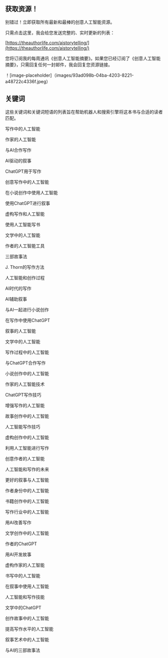 ## 获取资源！

别错过！立即获取所有最新和最棒的创意人工智能资源。

只需点击这里，我会给您发送完整的、实时更新的列表：

[https://theauthorlife.com/aistorytelling/](https://theauthorlife.com/aistorytelling/)

您将订阅我的每周通讯《创意人工智能摘要》。如果您已经订阅了《创意人工智能摘要》，只需回复任何一封邮件，我会回复您资源链接。

！[image-placeholder]（images/93ad098b-04ba-4203-8221-a48722c4336f.jpeg）

## 关键词

这些关键词和关键词短语的列表旨在帮助机器人和搜索引擎将这本书与合适的读者匹配。

写作中的人工智能

作家的人工智能

与AI合作写作

AI驱动的叙事

ChatGPT用于写作

创意写作中的人工智能

在小说创作中使用人工智能

使用ChatGPT进行叙事

虚构写作和人工智能

使用人工智能写书

文学中的人工智能

作者的人工智能工具

三部故事法

J. Thorn的写作方法

人工智能和创作过程

AI时代的写作

AI辅助叙事

与AI一起进行小说创作

在写作中使用ChatGPT

叙事的人工智能

文学中的人工智能

写作过程中的人工智能

与ChatGPT合作写作

小说创作中的人工智能

作家的人工智能技术

ChatGPT写作技巧

增强写作的人工智能

故事创作中的人工智能

人工智能写作技巧

虚构创作中的人工智能

利用人工智能进行写作

创意作者的人工智能

人工智能和写作的未来

更好的叙事与人工智能

作者身份中的人工智能

书籍创作中的人工智能

写作行业中的人工智能

用AI改善写作

文学创作中的人工智能

作者的ChatGPT

用AI开发故事

虚构作家的人工智能

书写中的人工智能

在叙事中使用人工智能

人工智能和写作技能

文学中的ChatGPT

创作故事中的人工智能

提高写作水平的人工智能

叙事艺术中的人工智能

与AI的三部故事法
